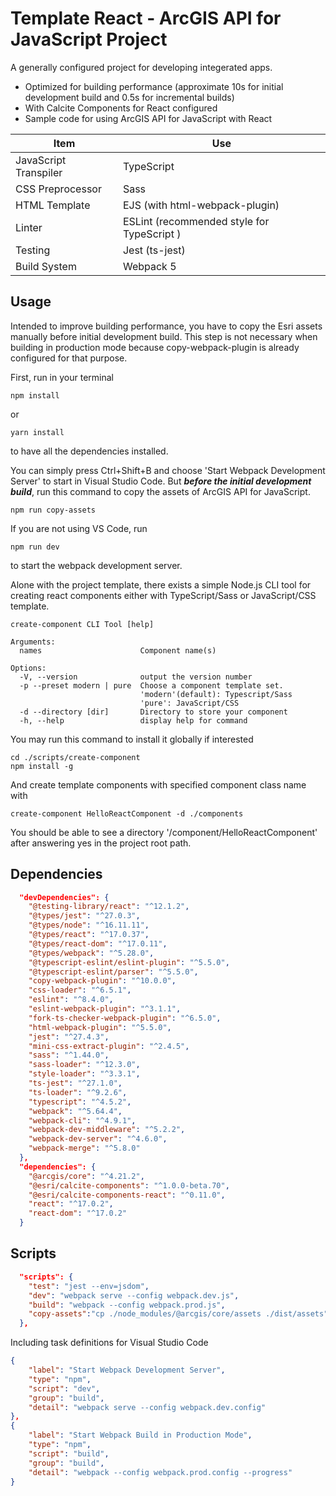 # Template React - ArcGIS API for JavaScript Project

A generally configured project for developing integerated apps.

- Optimized for building performance (approximate 10s for initial development build and 0.5s for incremental builds)
- With Calcite Components for React configured
- Sample code for using ArcGIS API for JavaScript with React

| Item                  | Use                                        |
| --------------------- | ------------------------------------------ |
| JavaScript Transpiler | TypeScript                                 |
| CSS Preprocessor      | Sass                                       |
| HTML Template         | EJS (with html-webpack-plugin)             |
| Linter                | ESLint (recommended style for TypeScript ) |
| Testing               | Jest (ts-jest)                             |
| Build System          | Webpack 5                                  |

## Usage

Intended to improve building performance, you have to copy the Esri assets manually before initial development build. This step is not necessary when building in production mode because copy-webpack-plugin is already configured for that purpose.

First, run in your terminal
```shell
npm install
```
or
```shell
yarn install
```
to have all the dependencies installed.

You can simply press Ctrl+Shift+B and choose 'Start Webpack Development Server' to start in Visual Studio Code. But ***before the initial development build***, run this command to copy the assets of ArcGIS API for JavaScript.
```shell
npm run copy-assets
```

If you are not using VS Code, run
```shell
npm run dev
```
to start the webpack development server.

Alone with the project template, there exists a simple Node.js CLI tool for creating react components either with TypeScript/Sass or JavaScript/CSS template.
```shell
create-component CLI Tool [help]

Arguments:
  names                      Component name(s)

Options:
  -V, --version              output the version number
  -p --preset modern | pure  Choose a component template set.
                             'modern'(default): Typescript/Sass
                             'pure': JavaScript/CSS
  -d --directory [dir]       Directory to store your component
  -h, --help                 display help for command
```

You may run this command to install it globally if interested
```shell
cd ./scripts/create-component
npm install -g
```

And create template components with specified component class name with
```shell
create-component HelloReactComponent -d ./components
```

You should be able to see a directory '/component/HelloReactComponent' after answering yes in the project root path.

## Dependencies


```JSON
  "devDependencies": {
    "@testing-library/react": "^12.1.2",
    "@types/jest": "^27.0.3",
    "@types/node": "^16.11.11",
    "@types/react": "^17.0.37",
    "@types/react-dom": "^17.0.11",
    "@types/webpack": "^5.28.0",
    "@typescript-eslint/eslint-plugin": "^5.5.0",
    "@typescript-eslint/parser": "^5.5.0",
    "copy-webpack-plugin": "^10.0.0",
    "css-loader": "^6.5.1",
    "eslint": "^8.4.0",
    "eslint-webpack-plugin": "^3.1.1",
    "fork-ts-checker-webpack-plugin": "^6.5.0",
    "html-webpack-plugin": "^5.5.0",
    "jest": "^27.4.3",
    "mini-css-extract-plugin": "^2.4.5",
    "sass": "^1.44.0",
    "sass-loader": "^12.3.0",
    "style-loader": "^3.3.1",
    "ts-jest": "^27.1.0",
    "ts-loader": "^9.2.6",
    "typescript": "^4.5.2",
    "webpack": "^5.64.4",
    "webpack-cli": "^4.9.1",
    "webpack-dev-middleware": "^5.2.2",
    "webpack-dev-server": "^4.6.0",
    "webpack-merge": "^5.8.0"
  },
  "dependencies": {
    "@arcgis/core": "^4.21.2",
    "@esri/calcite-components": "^1.0.0-beta.70",
    "@esri/calcite-components-react": "^0.11.0",
    "react": "^17.0.2",
    "react-dom": "^17.0.2"
  }
```

## Scripts

```JSON
  "scripts": {
    "test": "jest --env=jsdom",
    "dev": "webpack serve --config webpack.dev.js",
    "build": "webpack --config webpack.prod.js",
    "copy-assets":"cp ./node_modules/@arcgis/core/assets ./dist/assets"
  },
```

Including task definitions for Visual Studio Code

```JSON
{
    "label": "Start Webpack Development Server",
    "type": "npm",
    "script": "dev",
    "group": "build",
    "detail": "webpack serve --config webpack.dev.config"
},
{
    "label": "Start Webpack Build in Production Mode",
    "type": "npm",
    "script": "build",
    "group": "build",
    "detail": "webpack --config webpack.prod.config --progress"
}
```
